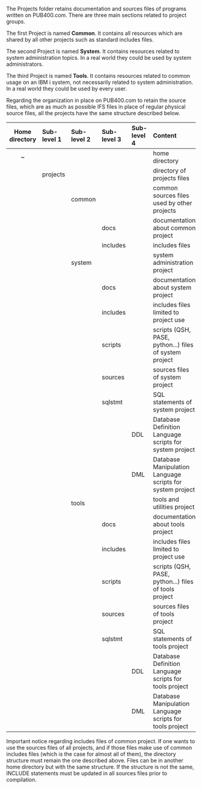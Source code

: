 The Projects folder retains documentation and sources files of programs written on PUB400.com. There are three main sections related to project groups.

The first Project is named **Common**. It contains all resources which are shared by all other projects such as standard includes files.

The second Project is named **System**. It contains resources related to system administration topics. In a real world they could be used by system administrators.

The third Project is named **Tools**. It contains resources related to common usage on an IBM i system, not necessarily related to system administration. In a real world they could be used by every user.

Regarding the organization in place on PUB400.com to retain the source files, which are as much as possible IFS files in place of regular physical source files, all the projects have the same structure described below.

|Home directory|Sub-level 1|Sub-level 2|Sub-level 3|Sub-level 4|Content|
|:---:|:---|:---|:---|:---|:---|
|~|||||home directory|
||projects||||directory of projects files|
|||common|||common sources files used by other projects|
||||docs||documentation about common project|
||||includes||includes files|
|||system|||system administration project|
||||docs||documentation about system project|
||||includes||includes files limited to project use|
||||scripts||scripts (QSH, PASE, python...) files of system project|
||||sources||sources files of system project|
||||sqlstmt||SQL statements of system project|
|||||DDL|Database Definition Language scripts for system project|
|||||DML|Database Manipulation Language scripts for system project|
|||tools|||tools and utilities project|
||||docs||documentation about tools project|
||||includes||includes files limited to project use|
||||scripts||scripts (QSH, PASE, python...) files of tools project|
||||sources||sources files of tools project|
||||sqlstmt||SQL statements of tools project|
|||||DDL|Database Definition Language scripts for tools project|
|||||DML|Database Manipulation Language scripts for tools project|

Important notice regarding includes files of common project. If one wants to use the sources files of all projects, and if those files make use of common includes files (which is the case for almost all of them), the directory structure must remain the one described above. Files can be in another home directory but with the same structure. If the structure is not the same, INCLUDE statements must be updated in all sources files prior to compilation.
